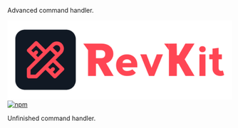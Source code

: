 Advanced command handler.

![RevKit](https://raw.githubusercontent.com/Revolt-Unofficial-Clients/revkit/master/revkit-header.png)
[![npm](https://img.shields.io/npm/dt/@revkit/commandeer?label=Downloads&style=flat-square&color=ff4654)](https://www.npmjs.com/package/@revkit/commandeer)

Unfinished command handler.

